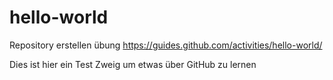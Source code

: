 # hello-world
Repository erstellen übung https://guides.github.com/activities/hello-world/ 

Dies ist hier ein Test Zweig um etwas über GitHub zu lernen
